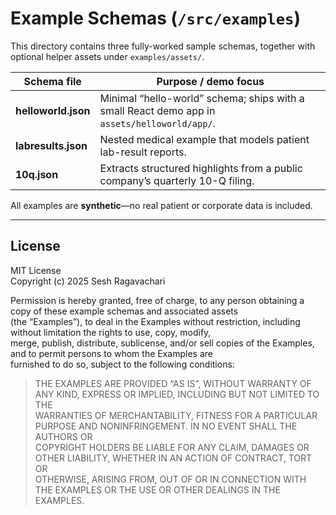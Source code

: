 # Example Schemas (`/src/examples`)

This directory contains three fully-worked sample schemas, together with
optional helper assets under `examples/assets/`.

| Schema file           | Purpose / demo focus                                                                                                  |
| --------------------- | ---------------------------------------------------------------------------------------------------------------------- |
| **helloworld.json**   | Minimal “hello-world” schema; ships with a small React demo app in `assets/helloworld/app/`.                           |
| **labresults.json**   | Nested medical example that models patient lab-result reports.                                                         |
| **10q.json**          | Extracts structured highlights from a public company’s quarterly 10-Q filing.                                          |

All examples are **synthetic**—no real patient or corporate data is included.

---

## License

MIT License  
Copyright (c) 2025 Sesh Ragavachari  

Permission is hereby granted, free of charge, to any person obtaining a copy of these example schemas and associated assets  
(the “Examples”), to deal in the Examples without restriction, including without limitation the rights to use, copy, modify,  
merge, publish, distribute, sublicense, and/or sell copies of the Examples, and to permit persons to whom the Examples are  
furnished to do so, subject to the following conditions:

> THE EXAMPLES ARE PROVIDED “AS IS”, WITHOUT WARRANTY OF ANY KIND, EXPRESS OR IMPLIED, INCLUDING BUT NOT LIMITED TO THE  
> WARRANTIES OF MERCHANTABILITY, FITNESS FOR A PARTICULAR PURPOSE AND NONINFRINGEMENT. IN NO EVENT SHALL THE AUTHORS OR  
> COPYRIGHT HOLDERS BE LIABLE FOR ANY CLAIM, DAMAGES OR OTHER LIABILITY, WHETHER IN AN ACTION OF CONTRACT, TORT OR  
> OTHERWISE, ARISING FROM, OUT OF OR IN CONNECTION WITH THE EXAMPLES OR THE USE OR OTHER DEALINGS IN THE EXAMPLES.
